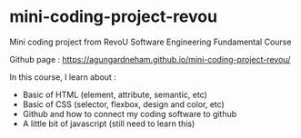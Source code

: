 # mini-coding-project-revou
Mini coding project from RevoU Software Engineering Fundamental Course

Github page : https://agungardneham.github.io/mini-coding-project-revou/

In this course, I learn about :
- Basic of HTML (element, attribute, semantic, etc)
- Basic of CSS (selector, flexbox, design and color, etc)
- Github and how to connect my coding software to github
- A little bit of javascript (still need to learn this)
